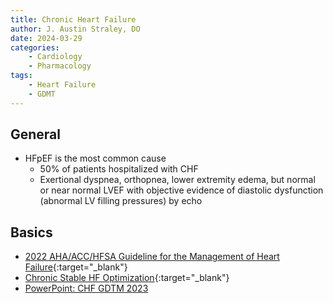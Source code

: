 ```yaml
---
title: Chronic Heart Failure
author: J. Austin Straley, DO
date: 2024-03-29
categories:
    - Cardiology
    - Pharmacology
tags:
    - Heart Failure
    - GDMT
---
```

## General

- HFpEF is the most common cause
    - 50% of patients hospitalized with CHF
    - Exertional dyspnea, orthopnea, lower extremity edema, but normal or near normal LVEF with objective evidence of diastolic dysfunction (abnormal LV filling pressures) by echo

## Basics

- [2022 AHA/ACC/HFSA Guideline for the Management of Heart Failure](https://pubmed.ncbi.nlm.nih.gov/35379504/){:target="_blank"}
- [Chronic Stable HF Optimization](https://pubmed.ncbi.nlm.nih.gov/29277252/){:target="_blank"}
- [PowerPoint: CHF GDTM 2023](https://www.dropbox.com/scl/fi/nlbjqualotc9kxqohjyom/Cards-CHF-GDMT-Pharmacy-Lewis-2023.pptx?rlkey=kuva69leoro1kambn68kvnbuo&dl=0)
